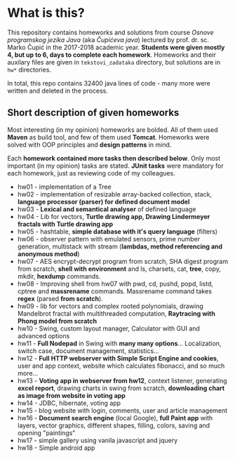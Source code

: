 # What is this?

This repository contains homeworks and solutions from course _Osnove programskog jezika Java_ (aka _Čupićeva java_) lectured by prof. dr. sc. Marko Čupić in the 2017-2018 academic year. **Students were given mostly 4, but up to 6, days to complete each homework**. Homeworks and their auxilary files are given in `tekstovi_zadataka` directory, but solutions are in `hw*` directories.

In total, this repo contains 32400 java lines of code - many more were written and deleted in the process.

## Short description of given homeworks

Most interesting (in my opinion) homeworks are bolded. All of them used **Maven** as build tool, and few of them used **Tomcat**. Homeworks were solved with OOP principles and **design patterns** in mind.

Each **homework contained more tasks then described below**. Only most important (in my opinion) tasks are stated. **JUnit tasks** were mandatory for each homework, just as reviewing code of my colleagues.

 - hw01 - implementation of a Tree
 - hw02 -  implementation of resizable array-backed collection, stack, **language processor (parser) for defined document model**
 - hw03 - **Lexical and semantical analyser** of defined language
 - hw04 - Lib for vectors, **Turtle drawing app, Drawing Lindermeyer fractals with Turtle drawing app**
 - hw05 - hashtable, **simple database with it's query language** (filters)
 - hw06 - observer pattern with emulated sensors, prime number generation, multistack with stream (**lambdas, method referencing and anonymous method**)
 - hw07 - AES encrypt-decrypt program from scratch, SHA digest program from scratch, **shell with environment** and  ls, charsets, cat, **tree**, copy, mkdir, **hexdump** commands.
 - hw08 - Improving shell from hw07 with pwd, cd, pushd, popd, listd, cptree and **massrename** commands. Massrename command takes **regex** (parsed **from scratch**).
 - hw09 - lib for vectors and complex rooted polynomials, drawing Mandelbrot fractal with multithreaded computation, **Raytracing with Phong model from scratch** 
 - hw10 - Swing, custom layout manager, Calculator with GUI and advanced options
 - hw11 - **Full Nodepad** in Swing with **many many options**... Localization, switch case, document management, statistics...
 - hw12 - **Full HTTP webserver with Simple Script Engine and cookies**, user and app context, website which calculates fibonacci, and so much more...
 - hw13 - **Voting app in webserver from hw12**, context listener, generating **excel report**, drawing charts in swing from scratch, **downloading chart as image from website in voting app**
 - hw14 - JDBC, hibernate, voting app
 - hw15 - blog website with login, comments, user and article management
 - hw16 - **Document search engine** (local Google), **full Paint app** with layers, vector graphics, different shapes, filling, colors, saving and opening "paintings"
 - hw17 - simple gallery using vanila javascript and jquery
 - hw18 - Simple android app

